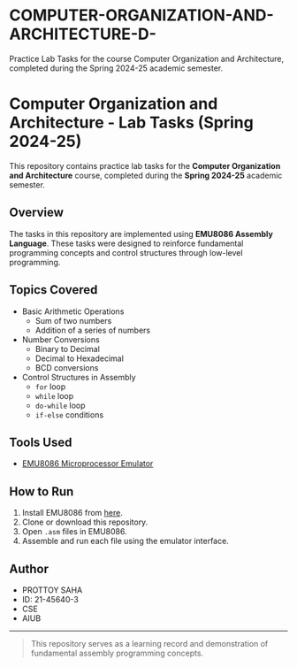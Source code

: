 # COMPUTER-ORGANIZATION-AND-ARCHITECTURE-D-
Practice Lab Tasks for the course Computer Organization and Architecture, completed during the Spring 2024-25 academic semester.

# Computer Organization and Architecture - Lab Tasks (Spring 2024-25)

This repository contains practice lab tasks for the **Computer Organization and Architecture** course, completed during the **Spring 2024-25** academic semester.

## Overview

The tasks in this repository are implemented using **EMU8086 Assembly Language**. These tasks were designed to reinforce fundamental programming concepts and control structures through low-level programming.

## Topics Covered

- Basic Arithmetic Operations  
  - Sum of two numbers  
  - Addition of a series of numbers  
- Number Conversions  
  - Binary to Decimal  
  - Decimal to Hexadecimal  
  - BCD conversions  
- Control Structures in Assembly  
  - `for` loop  
  - `while` loop  
  - `do-while` loop  
  - `if-else` conditions  

## Tools Used

- [EMU8086 Microprocessor Emulator](http://www.emu8086.com/)

## How to Run

1. Install EMU8086 from [here](http://www.emu8086.com/).
2. Clone or download this repository.
3. Open `.asm` files in EMU8086.
4. Assemble and run each file using the emulator interface.

## Author

- PROTTOY SAHA
- ID: 21-45640-3
- CSE
- AIUB

---

> This repository serves as a learning record and demonstration of fundamental assembly programming concepts.

